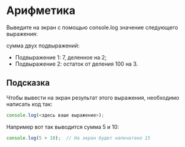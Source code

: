 # Арифметика

Выведите на экран с помощью console.log значение следующего выражения:

сумма двух подвыражений:
 - Подвыражение 1: 7, деленное на 2;
 - Подвыражение 2: остаток от деления 100 на 3.

## Подсказка

Чтобы вывести на экран результат этого выражения, необходимо написать код так:

```javascript
console.log(<здесь ваше выражение>);
```

Например вот так выводится сумма 5 и 10:

```javascript
console.log(5 + 10);  // На экран будет напечатано 15
```
